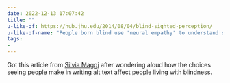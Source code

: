 ```yaml
---
date: 2022-12-13 17:07:42
title: ""
u-like-of: https://hub.jhu.edu/2014/08/04/blind-sighted-perception/
u-like-of-name: "People born blind use 'neural empathy' to understand situations others can see, researchers say"
tags:
- 
---
```

Got this article from [Silvia Maggi](https://tech.lgbt/@silviamaggi@indieweb.social/109502685446524765) after wondering aloud how the choices seeing people make in writing alt text affect people living with blindness.